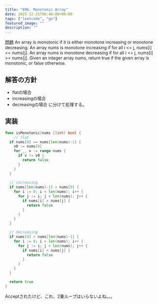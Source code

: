 ```yaml
---
title: "896. Monotonic Array"
date: 2023-12-31T06:46:00+09:00
tags: ["leetcode", "go"]
featured_image: ""
description: ""
---
```


[問題](https://leetcode.com/problems/monotonic-array/)
An array is monotonic if it is either monotone increasing or monotone decreasing.
An array nums is monotone increasing if for all i <= j, nums[i] <= nums[j]. An array nums is monotone decreasing if for all i <= j, nums[i] >= nums[j].
Given an integer array nums, return true if the given array is monotonic, or false otherwise.


## 解答の方針

- flatの場合
- increasingの場合
- decreasingの場合
に分けて処理する。  


## 実装

```go
func isMonotonic(nums []int) bool {
    // flat
  if nums[0] == nums[len(nums)-1] {
    v0 := nums[0]
    for _, v := range nums {
      if v != v0 {
        return false
      }
    }
  }
  
  // increasing
  if nums[len(nums)-1] > nums[0] {
    for i := 0; i < len(nums); i++ {
      for j := i; j < len(nums); j++ {
        if nums[i] > nums[j] {
          return false
        }
      }
    }
  }

  // decreasing
  if nums[0] > nums[len(nums)-1] {
    for i := 0; i < len(nums); i++ {
      for j := i; j < len(nums); j++ {
        if nums[i] < nums[j] {
          return false
        }
      }
    }
  }

  return true
}
```

Acceptされたけど、これ、2重ループはいらないよね。。。